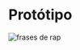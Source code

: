 # Protótipo

![frases de rap](https://user-images.githubusercontent.com/93846923/227745774-4658a199-2bfb-4dd6-953b-996575a8006f.png)
